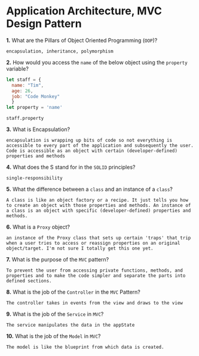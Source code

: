 # Application Architecture, MVC Design Pattern

**1.** What are the Pillars of Object Oriented Programming (`OOP`)?
<!-- enter you answer in the space below -->
```
encapsulation, inheritance, polymorphism 
```
**2.** How would you access the `name` of the below object using the `property` variable?
```js
let staff = {
  name: "Tim",
  age: 26,
  job: "Code Monkey"
  }
let property = 'name'
```
<!-- enter you answer in the space below -->
```
staff.property
```
**3.** What is Encapsulation?
<!-- enter you answer in the space below -->
```
encapsulation is wrapping up bits of code so not everything is accessible to every part of the application and subsequently the user. Code is accessible as an object with certain (developer-defined) properties and methods
```
**4.** What does the S stand for in the `SOLID` principles?
<!-- enter you answer in the space below -->
```
single-responsibility
```
**5.** What the difference between a `class` and an instance of a `class`?
<!-- enter you answer in the space below -->
```
A class is like an object factory or a recipe. It just tells you how to create an object with those properties and methods. An instance of a class is an object with specific (developer-defined) properties and methods.
```
**6.** What is a `Proxy` object?
<!-- enter you answer in the space below -->
```
an instance of the Proxy class that sets up certain 'traps' that trip when a user tries to access or reassign properties on an original object/target. I'm not sure I totally get this one yet.
```

**7.** What is the purpose of the `MVC` pattern?
<!-- enter you answer in the space below -->
```
To prevent the user from accessing private functions, methods, and properties and to make the code simpler and separate the parts into defined sections. 
```
**8.** What is the job of the `Controller` in the `MVC` Pattern?
<!-- enter you answer in the space below -->
```
The controller takes in events from the view and draws to the view
```

**9.** What is the job of the `Service` in `MVC`?
<!-- enter you answer in the space below -->
```
The service manipulates the data in the appState
```
**10.** What is the job of the `Model` in `MVC`?
<!-- enter you answer in the space below -->
```
The model is like the blueprint from which data is created.
```
